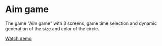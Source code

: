 # Aim game
The game "Aim game" with 3 screens, game time selection and dynamic generation of the size and color of the circle.

[Watch demo](https://stoyangalchev.github.io/Aim-Game/)


